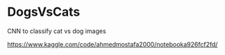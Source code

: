 # DogsVsCats
CNN to classify cat vs dog images

https://www.kaggle.com/code/ahmedmostafa2000/notebooka926fcf2fd/
